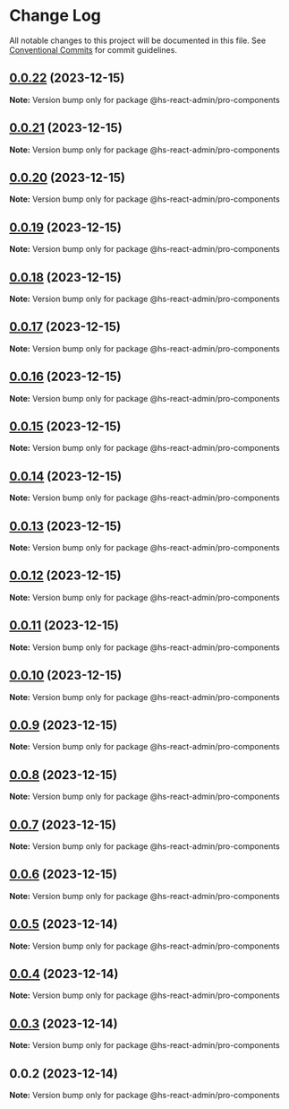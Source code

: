 # Change Log

All notable changes to this project will be documented in this file.
See [Conventional Commits](https://conventionalcommits.org) for commit guidelines.

## [0.0.22](https://git.aihuoshi.net/algo_analysis_plat/web/fd-react-admin-components/compare/@hs-react-admin/pro-components@0.0.21...@hs-react-admin/pro-components@0.0.22) (2023-12-15)

**Note:** Version bump only for package @hs-react-admin/pro-components





## [0.0.21](https://git.aihuoshi.net/algo_analysis_plat/web/fd-react-admin-components/compare/@hs-react-admin/pro-components@0.0.20...@hs-react-admin/pro-components@0.0.21) (2023-12-15)

**Note:** Version bump only for package @hs-react-admin/pro-components

## [0.0.20](https://git.aihuoshi.net/algo_analysis_plat/web/fd-react-admin-components/compare/@hs-react-admin/pro-components@0.0.19...@hs-react-admin/pro-components@0.0.20) (2023-12-15)

**Note:** Version bump only for package @hs-react-admin/pro-components

## [0.0.19](https://git.aihuoshi.net/algo_analysis_plat/web/fd-react-admin-components/compare/@hs-react-admin/pro-components@0.0.18...@hs-react-admin/pro-components@0.0.19) (2023-12-15)

**Note:** Version bump only for package @hs-react-admin/pro-components

## [0.0.18](https://git.aihuoshi.net/algo_analysis_plat/web/fd-react-admin-components/compare/@hs-react-admin/pro-components@0.0.17...@hs-react-admin/pro-components@0.0.18) (2023-12-15)

**Note:** Version bump only for package @hs-react-admin/pro-components

## [0.0.17](https://git.aihuoshi.net/algo_analysis_plat/web/fd-react-admin-components/compare/@hs-react-admin/pro-components@0.0.16...@hs-react-admin/pro-components@0.0.17) (2023-12-15)

**Note:** Version bump only for package @hs-react-admin/pro-components

## [0.0.16](https://git.aihuoshi.net/algo_analysis_plat/web/fd-react-admin-components/compare/@hs-react-admin/pro-components@0.0.15...@hs-react-admin/pro-components@0.0.16) (2023-12-15)

**Note:** Version bump only for package @hs-react-admin/pro-components

## [0.0.15](https://git.aihuoshi.net/algo_analysis_plat/web/fd-react-admin-components/compare/@hs-react-admin/pro-components@0.0.14...@hs-react-admin/pro-components@0.0.15) (2023-12-15)

**Note:** Version bump only for package @hs-react-admin/pro-components

## [0.0.14](https://git.aihuoshi.net/algo_analysis_plat/web/fd-react-admin-components/compare/@hs-react-admin/pro-components@0.0.13...@hs-react-admin/pro-components@0.0.14) (2023-12-15)

**Note:** Version bump only for package @hs-react-admin/pro-components

## [0.0.13](https://git.aihuoshi.net/algo_analysis_plat/web/fd-react-admin-components/compare/@hs-react-admin/pro-components@0.0.12...@hs-react-admin/pro-components@0.0.13) (2023-12-15)

**Note:** Version bump only for package @hs-react-admin/pro-components

## [0.0.12](https://git.aihuoshi.net/algo_analysis_plat/web/fd-react-admin-components/compare/@hs-react-admin/pro-components@0.0.11...@hs-react-admin/pro-components@0.0.12) (2023-12-15)

**Note:** Version bump only for package @hs-react-admin/pro-components

## [0.0.11](https://git.aihuoshi.net/algo_analysis_plat/web/fd-react-admin-components/compare/@hs-react-admin/pro-components@0.0.10...@hs-react-admin/pro-components@0.0.11) (2023-12-15)

**Note:** Version bump only for package @hs-react-admin/pro-components

## [0.0.10](https://git.aihuoshi.net/algo_analysis_plat/web/fd-react-admin-components/compare/@hs-react-admin/pro-components@0.0.9...@hs-react-admin/pro-components@0.0.10) (2023-12-15)

**Note:** Version bump only for package @hs-react-admin/pro-components

## [0.0.9](https://git.aihuoshi.net/algo_analysis_plat/web/fd-react-admin-components/compare/@hs-react-admin/pro-components@0.0.8...@hs-react-admin/pro-components@0.0.9) (2023-12-15)

**Note:** Version bump only for package @hs-react-admin/pro-components

## [0.0.8](https://git.aihuoshi.net/algo_analysis_plat/web/fd-react-admin-components/compare/@hs-react-admin/pro-components@0.0.7...@hs-react-admin/pro-components@0.0.8) (2023-12-15)

**Note:** Version bump only for package @hs-react-admin/pro-components

## [0.0.7](https://git.aihuoshi.net/algo_analysis_plat/web/fd-react-admin-components/compare/@hs-react-admin/pro-components@0.0.6...@hs-react-admin/pro-components@0.0.7) (2023-12-15)

**Note:** Version bump only for package @hs-react-admin/pro-components

## [0.0.6](https://git.aihuoshi.net/algo_analysis_plat/web/fd-react-admin-components/compare/@hs-react-admin/pro-components@0.0.5...@hs-react-admin/pro-components@0.0.6) (2023-12-15)

**Note:** Version bump only for package @hs-react-admin/pro-components

## [0.0.5](https://git.aihuoshi.net/algo_analysis_plat/web/fd-react-admin-components/compare/@hs-react-admin/pro-components@0.0.4...@hs-react-admin/pro-components@0.0.5) (2023-12-14)

**Note:** Version bump only for package @hs-react-admin/pro-components

## [0.0.4](https://git.aihuoshi.net/algo_analysis_plat/web/fd-react-admin-components/compare/@hs-react-admin/pro-components@0.0.3...@hs-react-admin/pro-components@0.0.4) (2023-12-14)

**Note:** Version bump only for package @hs-react-admin/pro-components

## [0.0.3](https://git.aihuoshi.net/algo_analysis_plat/web/fd-react-admin-components/compare/@hs-react-admin/pro-components@0.0.2...@hs-react-admin/pro-components@0.0.3) (2023-12-14)

**Note:** Version bump only for package @hs-react-admin/pro-components

## 0.0.2 (2023-12-14)

**Note:** Version bump only for package @hs-react-admin/pro-components
